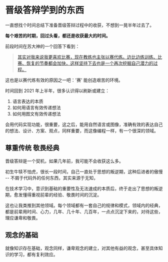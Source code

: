 # 晋级答辩学到的东西

一直想找个时间总结下准备晋级答辩过程中的收获，不想到一晃半年过去了。

**每个艰苦的时期，回过头看，都还是收获最大的时间。**

前段时间在苏大神的一个回答下看到：
>[其实对我来说我更喜欢比赛，现在教练也主张以赛代练。边比边练训练、比赛、恢复的节奏都会加快，这样坚持下去也是一个再次挖掘自己潜力的过程。](https://www.zhihu.com/question/38455082/answer/531205945)

这也是以赛代练有效的原因之一吧：'赛' 能创造艰苦的环境。

时间回到 2021 年上半年，很多认识得以刷新或建立：

1. 语言表达的本质
2. 如何用语言有效传递想法
3. 如何用图文有效传递想法

会用代码实现功能，很重要，这之后，能用自然语言或图像，准确有效的表达自己的想法、设计、方案、观点，同样重要，而这像编程一样，有一个很深的领域。

## 尊重传统 敬畏经典

晋级答辩是一个契机，如果几年前，我可能不会收获这么多。

初生牛犊不怕虎，很长一段时间，自己一直处于思想的叛逆期，这种后进者的傲慢 -- 不屑于代码外的任何东西，其实来源于无知，

在技术学习中，意识到基础的重要性及无法速成的本质后，终于走出了思想的叛逆期，愈发懂得重视前辈的经验、敬畏时间的沉淀。

这也让我类推到其他领域。每个领域都有一套自己的规律和模式，领域内的经典，都是前辈用时间、心力，几年、几十年、几百年，一点点沉淀下来的，对待这些，理应谦卑和敬畏。

## 观念的基础

就像知识存在基础，观念同样，谦卑观念的建立，对其他有益的观念，甚至具体知识的学习，都有复利效应。
